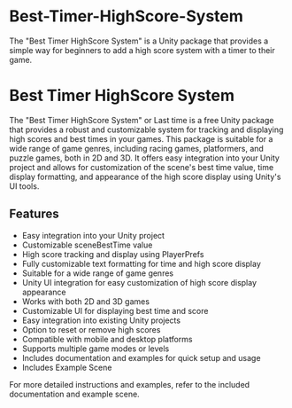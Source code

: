 # Best-Timer-HighScore-System
The "Best Timer HighScore System" is a Unity package that provides a simple way for beginners to add a high score system with a timer to their game.

# Best Timer HighScore System

The "Best Timer HighScore System" or Last time is a free Unity package that provides a robust and customizable system for tracking and displaying high scores and best times in your games. This package is suitable for a wide range of game genres, including racing games, platformers, and puzzle games, both in 2D and 3D. It offers easy integration into your Unity project and allows for customization of the scene's best time value, time display formatting, and appearance of the high score display using Unity's UI tools.

## Features

- Easy integration into your Unity project
- Customizable sceneBestTime value
- High score tracking and display using PlayerPrefs
- Fully customizable text formatting for time and high score display
- Suitable for a wide range of game genres
- Unity UI integration for easy customization of high score display appearance
- Works with both 2D and 3D games
- Customizable UI for displaying best time and score
- Easy integration into existing Unity projects
- Option to reset or remove high scores
- Compatible with mobile and desktop platforms
- Supports multiple game modes or levels
- Includes documentation and examples for quick setup and usage
- Includes Example Scene

For more detailed instructions and examples, refer to the included documentation and example scene.
